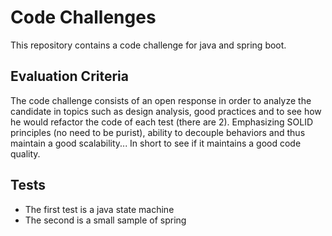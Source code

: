 # Code Challenges

This repository contains a code challenge for java and spring boot.

## Evaluation Criteria
The code challenge consists of an open response in order to analyze the candidate in topics such as design analysis, good practices and to see how he would refactor the code of each test (there are 2). Emphasizing SOLID principles (no need to be purist), ability to decouple behaviors and thus maintain a good scalability... In short to see if it maintains a good code quality.

## Tests

- The first test is a java state machine
- The second is a small sample of spring